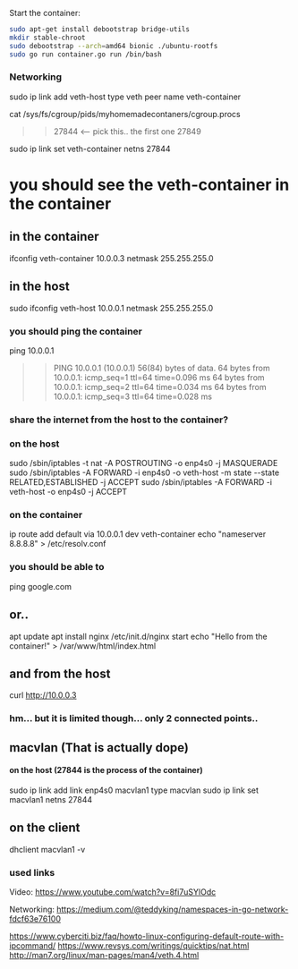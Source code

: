 Start the container:
```bash
sudo apt-get install debootstrap bridge-utils
mkdir stable-chroot
sudo debootstrap --arch=amd64 bionic ./ubuntu-rootfs
sudo go run container.go run /bin/bash

```







### Networking

sudo ip link add veth-host type veth peer name veth-container

cat /sys/fs/cgroup/pids/myhomemadecontaners/cgroup.procs 
>> 27844 <-- pick this.. the first one
>> 27849

sudo ip link set veth-container netns 27844
# you should see the veth-container in the container

## in the container

ifconfig veth-container 10.0.0.3 netmask 255.255.255.0

## in the host

sudo ifconfig veth-host 10.0.0.1 netmask 255.255.255.0

### you should ping the container

ping 10.0.0.1
>> PING 10.0.0.1 (10.0.0.1) 56(84) bytes of data.
>> 64 bytes from 10.0.0.1: icmp_seq=1 ttl=64 time=0.096 ms
>> 64 bytes from 10.0.0.1: icmp_seq=2 ttl=64 time=0.034 ms
>> 64 bytes from 10.0.0.1: icmp_seq=3 ttl=64 time=0.028 ms

### share the internet from the host to the container?

### on the host
sudo /sbin/iptables -t nat -A POSTROUTING -o enp4s0 -j MASQUERADE
sudo /sbin/iptables -A FORWARD -i enp4s0 -o veth-host -m state --state RELATED,ESTABLISHED -j ACCEPT
sudo /sbin/iptables -A FORWARD -i veth-host -o enp4s0 -j ACCEPT


### on the container
ip route add default via 10.0.0.1 dev veth-container
echo "nameserver 8.8.8.8" > /etc/resolv.conf

### you should be able to

ping google.com

## or..

apt update
apt install nginx
/etc/init.d/nginx start
echo "Hello from the container!" > /var/www/html/index.html 

## and from the host

curl http://10.0.0.3

### hm... but it is limited though... only 2 connected points.. 

## macvlan (That is actually dope)
#### on the host (27844 is the process of the container)
sudo ip link add link enp4s0 macvlan1 type macvlan 
sudo ip link set macvlan1 netns 27844

## on the client
dhclient macvlan1 -v



### used links



Video: https://www.youtube.com/watch?v=8fi7uSYlOdc

Networking: https://medium.com/@teddyking/namespaces-in-go-network-fdcf63e76100

https://www.cyberciti.biz/faq/howto-linux-configuring-default-route-with-ipcommand/
https://www.revsys.com/writings/quicktips/nat.html
http://man7.org/linux/man-pages/man4/veth.4.html


